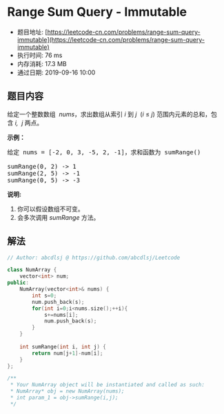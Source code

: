 # Range Sum Query - Immutable 
- 题目地址: [https://leetcode-cn.com/problems/range-sum-query-immutable](https://leetcode-cn.com/problems/range-sum-query-immutable)
- 执行时间: 76 ms
- 内存消耗: 17.3 MB
- 通过日期: 2019-09-16 10:00

## 题目内容
<p>给定一个整数数组  <em>nums</em>，求出数组从索引 <em>i </em>到 <em>j  </em>(<em>i</em> ≤ <em>j</em>) 范围内元素的总和，包含 <em>i,  j </em>两点。</p>

<p><strong>示例：</strong></p>

<pre>给定 nums = [-2, 0, 3, -5, 2, -1]，求和函数为 sumRange()

sumRange(0, 2) -> 1
sumRange(2, 5) -> -1
sumRange(0, 5) -> -3</pre>

<p><strong>说明:</strong></p>

<ol>
	<li>你可以假设数组不可变。</li>
	<li>会多次调用 <em>sumRange</em> 方法。</li>
</ol>


## 解法
```cpp
// Author: abcdlsj @ https://github.com/abcdlsj/Leetcode

class NumArray {
    vector<int> num;
public:
    NumArray(vector<int>& nums) {
        int s=0;
        num.push_back(s);
        for(int i=0;i<nums.size();++i){
            s+=nums[i];
            num.push_back(s);
        }
    }
    
    int sumRange(int i, int j) {
        return num[j+1]-num[i];
    }
};

/**
 * Your NumArray object will be instantiated and called as such:
 * NumArray* obj = new NumArray(nums);
 * int param_1 = obj->sumRange(i,j);
 */

```